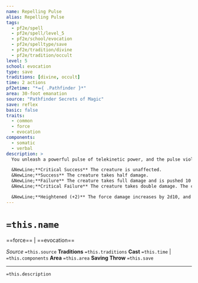```yaml
---
name: Repelling Pulse
alias: Repelling Pulse
tags:
  - pf2e/spell
  - pf2e/spell/level_5
  - pf2e/school/evocation
  - pf2e/spelltype/save
  - pf2e/tradition/divine
  - pf2e/tradition/occult
level: 5
school: evocation
type: save
traditions: [divine, occult]
time: 2 actions
pf2etime: "*⬺{ .Pathfinder }*"
area: 30-foot emanation
source: "Pathfinder Secrets of Magic"
save: reflex
basic: false
traits:
  - common
  - force
  - evocation
components:
  - somatic
  - verbal
description: >
  You unleash a powerful pulse of telekinetic power, and the pulse violently hurls creatures away from you. Each creature in the area takes 7d10 force damage depending on its Reflex save.

  &NewLine;**Critical Success** The creature is unaffected.
  &NewLine;**Success** The creature takes half damage.
  &NewLine;**Failure** The creature takes full damage and is pushed 10 feet away from you.
  &NewLine;**Critical Failure** The creature takes double damage. The creature is pushed 20 feet away from you and is then knocked [[Prone]].

  &NewLine;**Heightened (+2)** The force damage increases by 2d10, and the distance the target is moved on a failure and critical failure increases by 5 feet.
---
```

# `=this.name`
==force== | ==evocation==

*Source* `=this.source`
**Traditions** `=this.traditions`
**Cast** `=this.time` | `=this.components`
**Area** `=this.area`
**Saving Throw** `=this.save`

***
`=this.description`